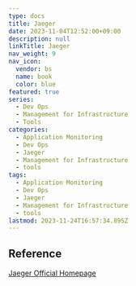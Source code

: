 ```yaml
---
type: docs
title: Jaeger
date: 2023-11-04T12:52:00+09:00
description: null
linkTitle: Jaeger
nav_weight: 9
nav_icon:
  vendor: bs
  name: book
  color: blue
featured: true
series:
  - Dev Ops
  - Management for Infrastructure
  - Tools
categories:
  - Application Monitoring
  - Dev Ops
  - Jaeger
  - Management for Infrastructure
  - tools
tags:
  - Application Monitoring
  - Dev Ops
  - Jaeger
  - Management for Infrastructure
  - tools
lastmod: 2023-11-24T16:57:34.895Z
---
```


## Reference

[Jaeger Official Homepage](https://www.jaegertracing.io/)
